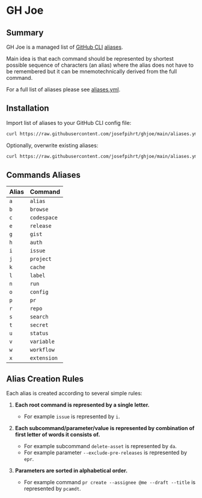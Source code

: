 # GH Joe

## Summary

GH Joe is a managed list of [GitHub CLI](https://cli.github.com/manual/gh) [aliases](https://cli.github.com/manual/gh_alias).

Main idea is that each command should be represented by shortest possible sequence of characters (an alias) where the alias does not have to be remembered but it can be mnemotechnically derived from the full command.

For a full list of aliases please see [aliases.yml](https://github.com/josefpihrt/ghjoe/blob/main/aliases.yml).

## Installation

Import list of aliases to your GitHub CLI config file:

```sh
curl https://raw.githubusercontent.com/josefpihrt/ghjoe/main/aliases.yml | gh alias import -
```

Optionally, overwrite existing aliases:

```sh
curl https://raw.githubusercontent.com/josefpihrt/ghjoe/main/aliases.yml | gh alias import --clobber -
```

## Commands Aliases

| Alias | Command |
| --- | --- |
| `a` | `alias` |
| `b` | `browse` |
| `c` | `codespace` |
| `e` | `release` |
| `g` | `gist` |
| `h` | `auth` |
| `i` | `issue` |
| `j` | `project` |
| `k` | `cache` |
| `l` | `label` |
| `n` | `run` |
| `o` | `config` |
| `p` | `pr` |
| `r` | `repo` |
| `s` | `search` |
| `t` | `secret` |
| `u` | `status` |
| `v` | `variable` |
| `w` | `workflow` |
| `x` | `extension` |

## Alias Creation Rules

Each alias is created according to several simple rules:

1. **Each root command is represented by a single letter.**
   - For example `issue`  is represented by `i`.

2. **Each subcommand/parameter/value is represented by combination of first letter of words it consists of.**
   - For example subcommand `delete-asset` is represented by `da`.
   - For example parameter `--exclude-pre-releases` is represented by `epr`.

3. **Parameters are sorted in alphabetical order.**
   - For example command `pr create --assignee @me --draft --title` is represented by `pcamdt`.
